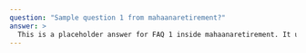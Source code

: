 ```yaml
---
question: "Sample question 1 from mahaanaretirement?"
answer: >
  This is a placeholder answer for FAQ 1 inside mahaanaretirement. It uses proper YAML block formatting to avoid any parsing issues.
---
```

